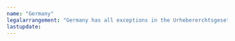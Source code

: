 ```yaml
---
name: "Germany" 
legalarrangement: "Germany has all exceptions in the Urhebererchtsgesetz (UhrG)."
lastupdate:
---
```

